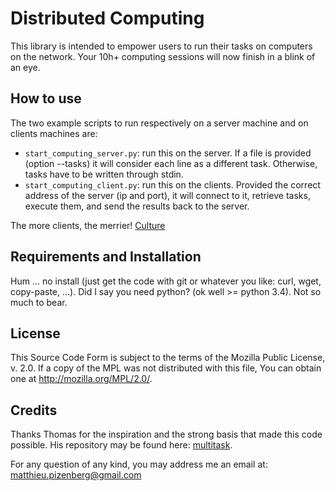 # Distributed Computing

This library is intended to empower users to run their tasks on computers on the network.
Your 10h+ computing sessions will now finish in a blink of an eye.

## How to use

The two example scripts to run respectively on a server machine and on clients machines are:

* `start_computing_server.py`: run this on the server.
   If a file is provided (option --tasks) it will consider each line as a different task.
   Otherwise, tasks have to be written through stdin.
* `start_computing_client.py`: run this on the clients.
   Provided the correct address of the server (ip and port), it will connect to it,
   retrieve tasks, execute them, and send the results back to the server.

The more clients, the merrier!
[Culture](https://en.wikipedia.org/wiki/The_More_the_Merrier)

## Requirements and Installation

Hum ... no install
(just get the code with git or whatever you like: curl, wget, copy-paste, ...).
Did I say you need python? (ok well >= python 3.4). Not so much to bear.

## License

This Source Code Form is subject to the terms of the Mozilla Public
License, v. 2.0. If a copy of the MPL was not distributed with this
file, You can obtain one at http://mozilla.org/MPL/2.0/.

## Credits

Thanks Thomas for the inspiration and the strong basis that made this code possible.
His repository may be found here: [multitask](https://github.com/tforgione/multitask).

For any question of any kind, you may address me an email at:
matthieu.pizenberg@gmail.com
